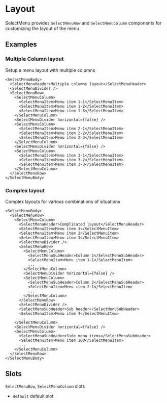 # Layout

SelectMenu provides `SelectMenuRow` and `SelectMenuColumn` components for customizing the layout of the menu

## Examples

<script setup>
import {
  MenuLayoutMultipleColumn,
  MenuLayoutComplicated
} from '@/script/select-menu/layout'
</script>

### Multiple Column layout

Setup a menu layout with multiple columns

<MenuLayoutMultipleColumn />

```vue-html
<SelectMenuBody>
  <SelectMenuHeader>Multiple columns layout</SelectMenuHeader>
  <SelectMenuDivider />
  <SelectMenuRow>
    <SelectMenuColumn>
      <SelectMenuItem>Menu item 1-1</SelectMenuItem>
      <SelectMenuItem>Menu item 1-2</SelectMenuItem>
      <SelectMenuItem>Menu item 1-3</SelectMenuItem>
    </SelectMenuColumn>
    <SelectMenuDivider horizontal={false} />
    <SelectMenuColumn>
      <SelectMenuItem>Menu item 2-1</SelectMenuItem>
      <SelectMenuItem>Menu item 2-2</SelectMenuItem>
      <SelectMenuItem>Menu item 2-3</SelectMenuItem>
    </SelectMenuColumn>
    <SelectMenuDivider horizontal={false} />
    <SelectMenuColumn>
      <SelectMenuItem>Menu item 3-1</SelectMenuItem>
      <SelectMenuItem>Menu item 3-2</SelectMenuItem>
      <SelectMenuItem>Menu item 3-3</SelectMenuItem>
    </SelectMenuColumn>
  </SelectMenuRow>
</SelectMenuBody>
```

### Complex layout

Complex layouts for various combinations of situations

<MenuLayoutComplicated />

```vue-html
<SelectMenuBody>
  <SelectMenuRow>
    <SelectMenuColumn>
      <SelectMenuHeader>Complicated layout</SelectMenuHeader>
      <SelectMenuItem>Menu item 1</SelectMenuItem>
      <SelectMenuItem>Menu item 2</SelectMenuItem>
      <SelectMenuItem>Menu item 3</SelectMenuItem>
      <SelectMenuDivider />
      <SelectMenuRow>
        <SelectMenuColumn>
          <SelectMenuSubHeader>Column 1</SelectMenuSubHeader>
          <SelectMenuItem>Menu item 1-1</SelectMenuItem>
          ...
        </SelectMenuColumn>
        <SelectMenuDivider horizontal={false} />
        <SelectMenuColumn>
          <SelectMenuSubHeader>Column 2</SelectMenuSubHeader>
          <SelectMenuItem>Menu item 2-1</SelectMenuItem>
          ...
        </SelectMenuColumn>
      </SelectMenuRow>
      <SelectMenuDivider />
      <SelectMenuSubHeader>Sub header</SelectMenuSubHeader>
      <SelectMenuItem>Menu item 4</SelectMenuItem>
      ...
    </SelectMenuColumn>
    <SelectMenuDivider horizontal={false} />
    <SelectMenuColumn>
      <SelectMenuSubHeader>Side menu items</SelectMenuSubHeader>
      <SelectMenuItem>Menu item 100</SelectMenuItem>
      ...
    </SelectMenuColumn>
  </SelectMenuRow>
</SelectMenuBody>
```

## Slots

`SelectMenuRow`, `SelectMenuColumn` slots

- `default` default slot
